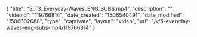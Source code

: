 {
    "title": "5_T3_Everyday-Waves_ENG_SUBS.mp4",
    "description": "",
    "videoid": "119766814",
    "date_created": "1506540491",
    "date_modified": "1506602688",
    "type": "captivate",
    "layout": "video",
    "url": "\/v\/5-everyday-waves-eng-subs-mp4\/119766814"
}